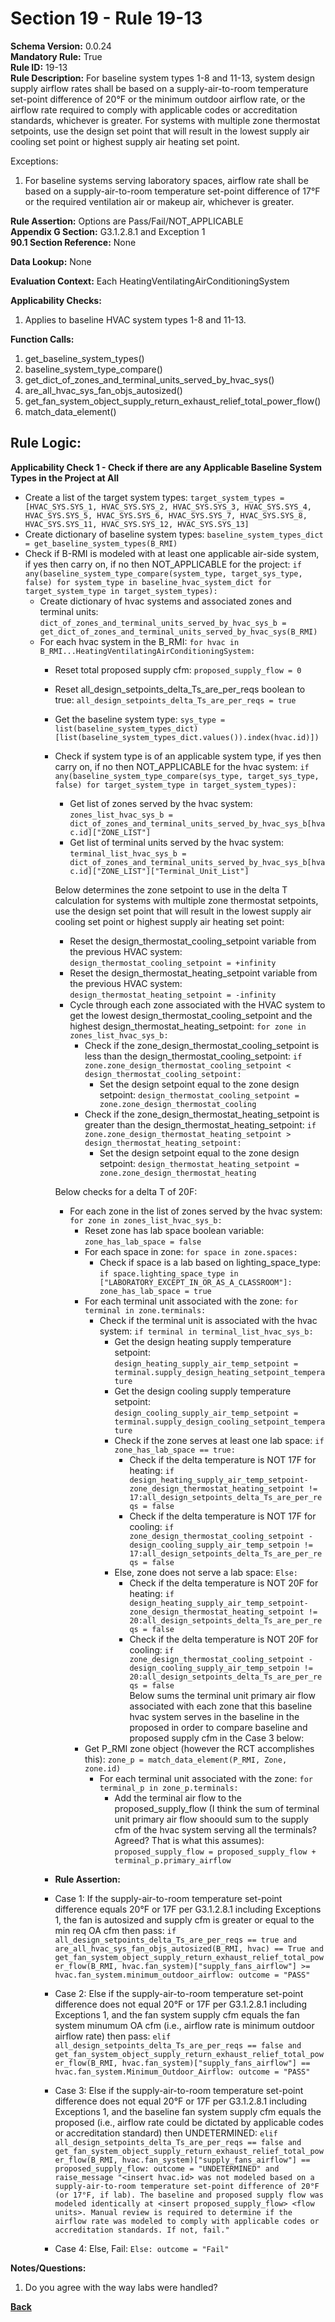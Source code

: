 # Section 19 - Rule 19-13             
**Schema Version:** 0.0.24      
**Mandatory Rule:** True    
**Rule ID:** 19-13             
**Rule Description:** For baseline system types 1-8 and 11-13, system design supply airflow rates shall be based on a supply-air-to-room temperature set-point difference of 20°F or the minimum outdoor airflow rate, or the airflow rate required to comply with applicable codes or accreditation standards, whichever is greater. For systems with multiple zone thermostat setpoints, use the design set point that will result in the lowest supply air cooling set point or highest supply air heating set point.  

Exceptions:
1. For baseline systems serving laboratory spaces, airflow rate shall be based on a supply-air-to-room temperature set-point difference of 17°F or the required ventilation air or makeup air, whichever is greater.

**Rule Assertion:** Options are Pass/Fail/NOT_APPLICABLE    
**Appendix G Section:** G3.1.2.8.1 and Exception 1          
**90.1 Section Reference:** None  

**Data Lookup:** None    

**Evaluation Context:** Each HeatingVentilatingAirConditioningSystem  

**Applicability Checks:**  
1. Applies to baseline HVAC system types 1-8 and 11-13.   
   
   
**Function Calls:**  
1. get_baseline_system_types()    
2. baseline_system_type_compare()  
3. get_dict_of_zones_and_terminal_units_served_by_hvac_sys()   
4. are_all_hvac_sys_fan_objs_autosized()   
5. get_fan_system_object_supply_return_exhaust_relief_total_power_flow()  
6. match_data_element()  

## Rule Logic:   
**Applicability Check 1 - Check if there are any Applicable Baseline System Types in the Project at All**   
- Create a list of the target system types: `target_system_types = [HVAC_SYS.SYS_1, HVAC_SYS.SYS_2, HVAC_SYS.SYS_3, HVAC_SYS.SYS_4, HVAC_SYS.SYS_5, HVAC_SYS.SYS_6, HVAC_SYS.SYS_7, HVAC_SYS.SYS_8, HVAC_SYS.SYS_11, HVAC_SYS.SYS_12, HVAC_SYS.SYS_13]`  
- Create dictionary of baseline system types: `baseline_system_types_dict = get_baseline_system_types(B_RMI)`  
- Check if B-RMI is modeled with at least one applicable air-side system, if yes then carry on, if no then NOT_APPLICABLE for the project: `if any(baseline_system_type_compare(system_type, target_sys_type, false) for system_type in baseline_hvac_system_dict for target_system_type in target_system_types):` 
    - Create dictionary of hvac systems and associated zones and terminal units: `dict_of_zones_and_terminal_units_served_by_hvac_sys_b = get_dict_of_zones_and_terminal_units_served_by_hvac_sys(B_RMI)`  
    - For each hvac system in the B_RMI: `for hvac in B_RMI...HeatingVentilatingAirConditioningSystem:` 
        - Reset total proposed supply cfm: `proposed_supply_flow = 0`  
        - Reset all_design_setpoints_delta_Ts_are_per_reqs boolean to true: `all_design_setpoints_delta_Ts_are_per_reqs = true`  
        - Get the baseline system type: `sys_type = list(baseline_system_types_dict)[list(baseline_system_types_dict.values()).index(hvac.id)])`
        - Check if system type is of an applicable system type, if yes then carry on, if no then NOT_APPLICABLE for the hvac system:  `if any(baseline_system_type_compare(sys_type, target_sys_type, false) for target_system_type in target_system_types):`      
            - Get list of zones served by the hvac system: `zones_list_hvac_sys_b = dict_of_zones_and_terminal_units_served_by_hvac_sys_b[hvac.id]["ZONE_LIST"]`  
            - Get list of terminal units served by the hvac system: `terminal_list_hvac_sys_b = dict_of_zones_and_terminal_units_served_by_hvac_sys_b[hvac.id]["ZONE_LIST"]["Terminal_Unit_List"]`  

            Below determines the zone setpoint to use in the delta T calculation for systems with multiple zone thermostat setpoints, use the design set point that will result in the lowest supply air cooling set point or highest supply air heating set point: 
            - Reset the design_thermostat_cooling_setpoint variable from the previous HVAC system: `design_thermostat_cooling_setpoint = +infinity`  
            - Reset the design_thermostat_heating_setpoint variable from the previous HVAC system: `design_thermostat_heating_setpoint = -infinity`  
            - Cycle through each zone associated with the HVAC system to get the lowest design_thermostat_cooling_setpoint and the highest design_thermostat_heating_setpoint: `for zone in zones_list_hvac_sys_b:`  
                - Check if the zone_design_thermostat_cooling_setpoint is less than the design_thermostat_cooling_setpoint: `if zone.zone_design_thermostat_cooling_setpoint < design_thermostat_cooling_setpoint:` 
                    - Set the design setpoint equal to the zone design setpoint: `design_thermostat_cooling_setpoint = zone.zone_design_thermostat_cooling`  
                - Check if the zone_design_thermostat_heating_setpoint is greater than the design_thermostat_heating_setpoint: `if zone.zone_design_thermostat_heating_setpoint > design_thermostat_heating_setpoint:`  
                    - Set the design setpoint equal to the zone design setpoint: `design_thermostat_heating_setpoint = zone.zone_design_thermostat_heating`  
            
            Below checks for a delta T of 20F:
            - For each zone in the list of zones served by the hvac system: `for zone in zones_list_hvac_sys_b:`  
                - Reset zone has lab space boolean variable: `zone_has_lab_space = false`  
                - For each space in zone: `for space in zone.spaces:`
                    - Check if space is a lab based on lighting_space_type: `if space.lighting_space_type in ["LABORATORY_EXCEPT_IN_OR_AS_A_CLASSROOM"]: zone_has_lab_space = true`
                - For each terminal unit associated with the zone: `for terminal in zone.terminals:`  
                    - Check if the terminal unit is associated with the hvac system: `if terminal in terminal_list_hvac_sys_b:`  
                        - Get the design heating supply temperature setpoint: `design_heating_supply_air_temp_setpoint = terminal.supply_design_heating_setpoint_temperature` 
                        - Get the design cooling supply temperature setpoint: `design_cooling_supply_air_temp_setpoint = terminal.supply_design_cooling_setpoint_temperature` 
                        - Check if the zone serves at least one lab space: `if zone_has_lab_space == true:`  
                            - Check if the delta temperature is NOT 17F for heating: `if design_heating_supply_air_temp_setpoint-zone_design_thermostat_heating_setpoint != 17:all_design_setpoints_delta_Ts_are_per_reqs = false`  
                            - Check if the delta temperature is NOT 17F for cooling: `if zone_design_thermostat_cooling_setpoint - design_cooling_supply_air_temp_setpoin != 17:all_design_setpoints_delta_Ts_are_per_reqs = false`  
                        - Else, zone does not serve a lab space: `Else:`  
                            - Check if the delta temperature is NOT 20F for heating: `if design_heating_supply_air_temp_setpoint-zone_design_thermostat_heating_setpoint != 20:all_design_setpoints_delta_Ts_are_per_reqs = false`  
                            - Check if the delta temperature is NOT 20F for cooling: `if zone_design_thermostat_cooling_setpoint - design_cooling_supply_air_temp_setpoin != 20:all_design_setpoints_delta_Ts_are_per_reqs = false`  
                Below sums the terminal unit primary air flow associated with each zone that this baseline hvac system serves in the baseline in the proposed in order to compare baseline and proposed supply cfm in the Case 3 below:
                - Get P_RMI zone object (however the RCT accomplishes this): `zone_p = match_data_element(P_RMI, Zone, zone.id)`  
                    - For each terminal unit associated with the zone: `for terminal_p in zone_p.terminals:`  
                        - Add the terminal air flow to the proposed_supply_flow (I think the sum of terminal unit primary air flow shoould sum to the supply cfm of the hvac system serving all the terminals? Agreed? That is what this assumes): `proposed_supply_flow = proposed_supply_flow + terminal_p.primary_airflow`  
        
        
        - **Rule Assertion:** 
        - Case 1: If the supply-air-to-room temperature set-point difference equals 20°F or 17F per G3.1.2.8.1 including Exceptions 1, the fan is autosized and supply cfm is greater or equal to the min req OA cfm then pass: `if all_design_setpoints_delta_Ts_are_per_reqs == true and are_all_hvac_sys_fan_objs_autosized(B_RMI, hvac) == True and get_fan_system_object_supply_return_exhaust_relief_total_power_flow(B_RMI, hvac.fan_system)["supply_fans_airflow"] >= hvac.fan_system.minimum_outdoor_airflow: outcome = "PASS"`  
        - Case 2: Else if the supply-air-to-room temperature set-point difference does not equal 20°F or 17F per G3.1.2.8.1 including Exceptions 1, and the fan system supply cfm equals the fan system minumum OA cfm (i.e., airflow rate is minimum outdoor airflow rate) then pass: `elif all_design_setpoints_delta_Ts_are_per_reqs == false and get_fan_system_object_supply_return_exhaust_relief_total_power_flow(B_RMI, hvac.fan_system)["supply_fans_airflow"] == hvac.fan_system.Minimum_Outdoor_Airflow: outcome = "PASS"`  
        - Case 3: Else if the supply-air-to-room temperature set-point difference does not equal 20°F or 17F per G3.1.2.8.1 including Exceptions 1, and the baseline fan system supply cfm equals the proposed (i.e., airflow rate could be dictated by applicable codes or accreditation standard) then UNDETERMINED: `elif all_design_setpoints_delta_Ts_are_per_reqs == false and get_fan_system_object_supply_return_exhaust_relief_total_power_flow(B_RMI, hvac.fan_system)["supply_fans_airflow"] == proposed_supply_flow: outcome = "UNDETERMINED" and raise_message "<insert hvac.id> was not modeled based on a supply-air-to-room temperature set-point difference of 20°F (or 17°F, if lab). The baseline and proposed supply flow was modeled identically at <insert proposed_supply_flow> <flow units>. Manual review is required to determine if the airflow rate was modeled to comply with applicable codes or accreditation standards. If not, fail."`   
        - Case 4: Else, Fail: `Else: outcome = "Fail"`  

**Notes/Questions:**  
1. Do you agree with the way labs were handled?

**[Back](_toc.md)**